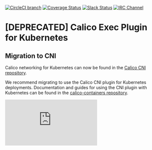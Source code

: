 [![CircleCI branch](https://img.shields.io/circleci/project/projectcalico/calico-kubernetes/master.svg)](https://circleci.com/gh/projectcalico/calico-kubernetes/tree/master)
[![Coverage Status](https://coveralls.io/repos/projectcalico/calico-kubernetes/badge.svg?branch=master&service=github)](https://coveralls.io/github/projectcalico/calico-kubernetes?branch=master)
[![Slack Status](https://slack.projectcalico.org/badge.svg)](https://slack.projectcalico.org)
[![IRC Channel](https://img.shields.io/badge/irc-%23calico-blue.svg)](https://kiwiirc.com/client/irc.freenode.net/#calico)

# [DEPRECATED] Calico Exec Plugin for Kubernetes
## Migration to CNI
Calico networking for Kubernetes can now be found in the [Calico CNI repository](http://docs.projectcalico.org). 

We recommend migrating to use the Calico CNI plugin for Kubernetes deployments.  Documentation and guides for using the
CNI plugin with Kubernetes can be found in the [calico-containers
repository](https://github.com/projectcalico/calico-containers/).

[![Analytics](https://ga-beacon.appspot.com/UA-52125893-3/calico-kubernetes/README.md?pixel)](https://github.com/igrigorik/ga-beacon)

